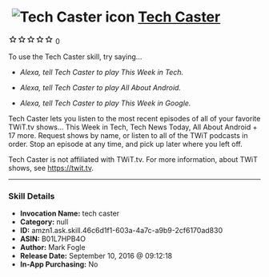 # &nbsp;<img src="skill_icon" alt="Tech Caster icon" width="36"> [Tech Caster](http://alexa.amazon.com/#skills/amzn1.ask.skill.46c6d1f1-603a-4a7c-a9b9-2cf6170ad830)
![0 stars](../../images/ic_star_border_black_18dp_1x.png)![0 stars](../../images/ic_star_border_black_18dp_1x.png)![0 stars](../../images/ic_star_border_black_18dp_1x.png)![0 stars](../../images/ic_star_border_black_18dp_1x.png)![0 stars](../../images/ic_star_border_black_18dp_1x.png) 0

To use the Tech Caster skill, try saying...

* *Alexa, tell Tech Caster to play This Week in Tech.*

* *Alexa, tell Tech Caster to play All About Android.*

* *Alexa, tell Tech Caster to play This Week in Google.*

Tech Caster lets you listen to the most recent episodes of all of your favorite TWiT.tv shows... This Week in Tech, Tech News Today, All About Android + 17 more. Request shows by name, or listen to all of the TWiT podcasts in order. Stop an episode at any time, and pick up later where you left off.

Tech Caster is not  affiliated with TWiT.tv.  For more information, about TWiT shows, see https://twit.tv.

***

### Skill Details

* **Invocation Name:** tech caster
* **Category:** null
* **ID:** amzn1.ask.skill.46c6d1f1-603a-4a7c-a9b9-2cf6170ad830
* **ASIN:** B01L7HPB4O
* **Author:** Mark Fogle
* **Release Date:** September 10, 2016 @ 09:12:18
* **In-App Purchasing:** No
